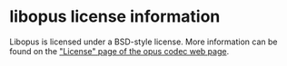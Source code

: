 # libopus license information

Libopus is licensed under a BSD-style license. More information can be found on the
["License" page of the opus codec web page](https://opus-codec.org/license/).

